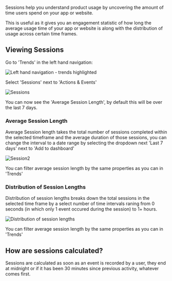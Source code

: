 Sessions help you understand product usage by uncovering the amount of time users spend on your app or website.

This is useful as it gives you an engagement statistic of how long the average usage time of your app or website is along with the distribution of usage across certain time frames.

## Viewing Sessions

Go to 'Trends' in the left hand navigation:

![Left hand navigation - trends highlighted](https://posthog.com/wp-content/uploads/2020/04/Posthog-13.png)

Select 'Sessions' next to 'Actions & Events'

![Sessions](https://posthog.com/wp-content/uploads/2020/04/Posthog-17.png)

You can now see the 'Average Session Length', by default this will be over the last 7 days.

### Average Session Length

Average Session length takes the total number of sessions completed within the selected timeframe and the average duration of those sessions, you can change the interval to a date range by selecting the dropdown next 'Last 7 days' next to 'Add to dashboard'

![Session2](https://posthog.com/wp-content/uploads/2020/04/Posthog-20.png)

You can filter average session length by the same properties as you can in 'Trends'

### Distribution of Session Lengths

Distribution of session lengths breaks down the total sessions in the selected time frame by a select number of time intervals raning from 0 seconds (in which only 1 event occured during the session) to 1+ hours.

![Distribution of session lengths](https://posthog.com/wp-content/uploads/2020/04/Posthog-18.png)

You can filter average session length by the same properties as you can in 'Trends'

## How are sessions calculated?

Sessions are calculated as soon as an event is recorded by a user, they end at midnight or if it has been 30 minutes since previous activity, whatever comes first.